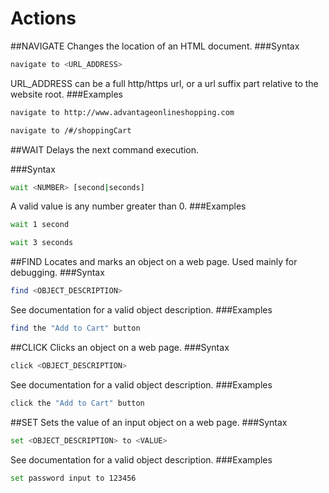 # Actions

##NAVIGATE
Changes the location of an HTML document.
###Syntax
```sh
navigate to <URL_ADDRESS>
```
URL_ADDRESS can be a full http/https url, or a url suffix part relative to the website root.
###Examples
```sh
navigate to http://www.advantageonlineshopping.com
```
```sh
navigate to /#/shoppingCart
```

##WAIT
Delays the next command execution.

###Syntax
```sh
wait <NUMBER> [second|seconds]
```
A valid value is any number greater than 0.
###Examples
```sh
wait 1 second
```
```sh
wait 3 seconds
```

##FIND
Locates and marks an object on a web page. Used mainly for debugging.
###Syntax
```sh
find <OBJECT_DESCRIPTION>
```
See documentation for a valid object description.
###Examples
```sh
find the "Add to Cart" button
```

##CLICK
Clicks an object on a web page.
###Syntax
```sh
click <OBJECT_DESCRIPTION>
```
See documentation for a valid object description.
###Examples
```sh
click the "Add to Cart" button
```

##SET
Sets the value of an input object on a web page.
###Syntax
```sh
set <OBJECT_DESCRIPTION> to <VALUE>
```
See documentation for a valid object description.
###Examples
```sh
set password input to 123456 
```
